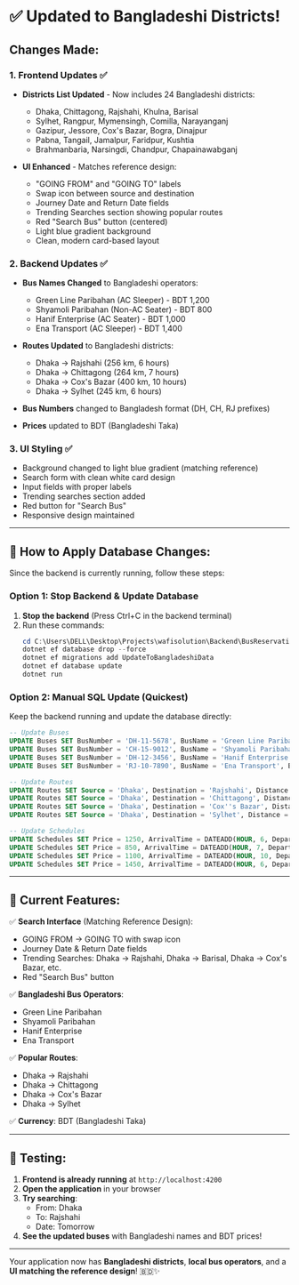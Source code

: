 # ✅ Updated to Bangladeshi Districts!

## Changes Made:

### 1. **Frontend Updates** ✅
- **Districts List Updated** - Now includes 24 Bangladeshi districts:
  - Dhaka, Chittagong, Rajshahi, Khulna, Barisal
  - Sylhet, Rangpur, Mymensingh, Comilla, Narayanganj
  - Gazipur, Jessore, Cox's Bazar, Bogra, Dinajpur
  - Pabna, Tangail, Jamalpur, Faridpur, Kushtia
  - Brahmanbaria, Narsingdi, Chandpur, Chapainawabganj

- **UI Enhanced** - Matches reference design:
  - "GOING FROM" and "GOING TO" labels
  - Swap icon between source and destination
  - Journey Date and Return Date fields
  - Trending Searches section showing popular routes
  - Red "Search Bus" button (centered)
  - Light blue gradient background
  - Clean, modern card-based layout

### 2. **Backend Updates** ✅
- **Bus Names Changed** to Bangladeshi operators:
  - Green Line Paribahan (AC Sleeper) - BDT 1,200
  - Shyamoli Paribahan (Non-AC Seater) - BDT 800
  - Hanif Enterprise (AC Seater) - BDT 1,000
  - Ena Transport (AC Sleeper) - BDT 1,400

- **Routes Updated** to Bangladeshi districts:
  - Dhaka → Rajshahi (256 km, 6 hours)
  - Dhaka → Chittagong (264 km, 7 hours)
  - Dhaka → Cox's Bazar (400 km, 10 hours)
  - Dhaka → Sylhet (245 km, 6 hours)

- **Bus Numbers** changed to Bangladesh format (DH, CH, RJ prefixes)
- **Prices** updated to BDT (Bangladeshi Taka)

### 3. **UI Styling** ✅
- Background changed to light blue gradient (matching reference)
- Search form with clean white card design
- Input fields with proper labels
- Trending searches section added
- Red button for "Search Bus"
- Responsive design maintained

---

## 🚀 How to Apply Database Changes:

Since the backend is currently running, follow these steps:

### Option 1: Stop Backend & Update Database
1. **Stop the backend** (Press Ctrl+C in the backend terminal)
2. Run these commands:
   ```powershell
   cd C:\Users\DELL\Desktop\Projects\wafisolution\Backend\BusReservation.API
   dotnet ef database drop --force
   dotnet ef migrations add UpdateToBangladeshiData
   dotnet ef database update
   dotnet run
   ```

### Option 2: Manual SQL Update (Quickest)
Keep the backend running and update the database directly:

```sql
-- Update Buses
UPDATE Buses SET BusNumber = 'DH-11-5678', BusName = 'Green Line Paribahan', BasePrice = 1200 WHERE BusId = 1;
UPDATE Buses SET BusNumber = 'CH-15-9012', BusName = 'Shyamoli Paribahan', BasePrice = 800 WHERE BusId = 2;
UPDATE Buses SET BusNumber = 'DH-12-3456', BusName = 'Hanif Enterprise', BasePrice = 1000 WHERE BusId = 3;
UPDATE Buses SET BusNumber = 'RJ-10-7890', BusName = 'Ena Transport', BasePrice = 1400 WHERE BusId = 4;

-- Update Routes
UPDATE Routes SET Source = 'Dhaka', Destination = 'Rajshahi', Distance = 256, EstimatedDuration = '06:00:00' WHERE RouteId = 1;
UPDATE Routes SET Source = 'Dhaka', Destination = 'Chittagong', Distance = 264, EstimatedDuration = '07:00:00' WHERE RouteId = 2;
UPDATE Routes SET Source = 'Dhaka', Destination = 'Cox''s Bazar', Distance = 400, EstimatedDuration = '10:00:00' WHERE RouteId = 3;
UPDATE Routes SET Source = 'Dhaka', Destination = 'Sylhet', Distance = 245, EstimatedDuration = '06:00:00' WHERE RouteId = 4;

-- Update Schedules
UPDATE Schedules SET Price = 1250, ArrivalTime = DATEADD(HOUR, 6, DepartureTime) WHERE ScheduleId = 1;
UPDATE Schedules SET Price = 850, ArrivalTime = DATEADD(HOUR, 7, DepartureTime) WHERE ScheduleId = 2;
UPDATE Schedules SET Price = 1100, ArrivalTime = DATEADD(HOUR, 10, DepartureTime) WHERE ScheduleId = 3;
UPDATE Schedules SET Price = 1450, ArrivalTime = DATEADD(HOUR, 6, DepartureTime) WHERE ScheduleId = 4;
```

---

## 📸 Current Features:

✅ **Search Interface** (Matching Reference Design):
- GOING FROM → GOING TO with swap icon
- Journey Date & Return Date fields
- Trending Searches: Dhaka → Rajshahi, Dhaka → Barisal, Dhaka → Cox's Bazar, etc.
- Red "Search Bus" button

✅ **Bangladeshi Bus Operators**:
- Green Line Paribahan
- Shyamoli Paribahan
- Hanif Enterprise
- Ena Transport

✅ **Popular Routes**:
- Dhaka → Rajshahi
- Dhaka → Chittagong
- Dhaka → Cox's Bazar
- Dhaka → Sylhet

✅ **Currency**: BDT (Bangladeshi Taka)

---

## 🎯 Testing:

1. **Frontend is already running** at `http://localhost:4200`
2. **Open the application** in your browser
3. **Try searching**:
   - From: Dhaka
   - To: Rajshahi
   - Date: Tomorrow
4. **See the updated buses** with Bangladeshi names and BDT prices!

---

Your application now has **Bangladeshi districts**, **local bus operators**, and a **UI matching the reference design**! 🇧🇩✨
